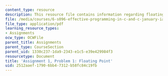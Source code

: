 ```yaml
---
content_type: resource
description: This resource file contains information regarding floating point.
file: /media/courses/6-s096-effective-programming-in-c-and-c-january-iap-2014/2512aaef17906bb47312b58fc84c19fb_MIT6_S096IAP14_ass1_p1.pdf
file_type: application/pdf
learning_resource_types:
- Assignments
ocw_type: OCWFile
parent_title: Assignments
parent_type: CourseSection
parent_uid: 1330c237-1da9-2343-e1c5-e39e429984f3
resourcetype: Document
title: 'Assignment 1, Problem 1: Floating Point'
uid: 2512aaef-1790-6bb4-7312-b58fc84c19fb
---
```

